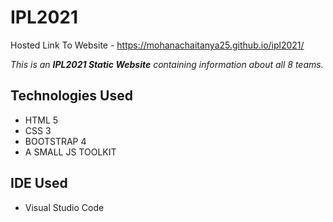 # IPL2021
Hosted Link To Website - https://mohanachaitanya25.github.io/ipl2021/

*This is an **IPL2021 Static Website** containing information about all 8 teams.*

## Technologies Used
- HTML 5
- CSS 3
- BOOTSTRAP 4
- A SMALL JS TOOLKIT

## IDE Used
- Visual Studio Code

